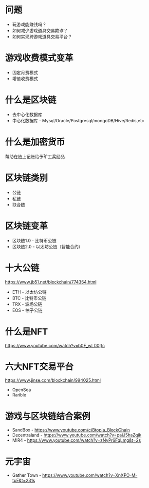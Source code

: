 # 问题
* 玩游戏能赚钱吗？
* 如何减少游戏道具交易欺诈？
* 如何实现跨游戏道具交易平台？

# 游戏收费模式变革
* 固定月费模式
* 增值收费模式

# 什么是区块链
* 去中心化数据库
* 中心化数据库 - Mysql/Oracle/Postgresql/mongoDB/Hive/Redis,etc

# 什么是加密货币
  帮助在链上记账给予矿工奖励品
  
# 区块链类别
* 公链
* 私链
* 联合链

# 区块链变革
* 区块链1.0 - 比特币公链
* 区块链2.0 - 以太坊公链（智能合约）

# 十大公链
https://www.jb51.net/blockchain/774354.html
* ETH - 以太坊公链
* BTC - 比特币公链
* TRX - 波场公链
* EOS - 柚子公链


# 什么是NFT
https://www.youtube.com/watch?v=b0F_wLD0j1c

# 六大NFT交易平台
https://www.jinse.com/blockchain/994025.html
* OpenSea
* Rarible

# 游戏与区块链结合案例
* SandBox - https://www.youtube.com/c/Btopia_BlockChain
* Decentraland - https://www.youtube.com/watch?v=paiJ5haZqik
* MIR4 - https://www.youtube.com/watch?v=zNyPr6FqLmg&t=2s

# 元宇宙
* Gather Town - https://www.youtube.com/watch?v=XnXPO-M-tuE&t=231s







